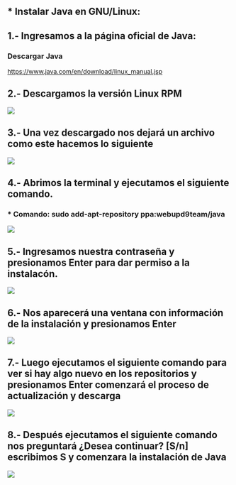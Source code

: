 ## * Instalar Java en GNU/Linux:
## 1.- Ingresamos a la página oficial de Java:
### Descargar Java
https://www.java.com/en/download/linux_manual.jsp
## 2.- Descargamos la versión Linux RPM
![](https://lh3.googleusercontent.com/SLjqBAALHOY2A2Z186xFyRYLOljbq7LmsYhQVXSxO7m9W4NJ9w7YO0yuBKwuMGEpAtM6Fb6j00Bt0PO_aUUCMmMJ2QnBjhso9osrjI75HOaLYMDNs_mLcGAbjC0ZSCsSB38z-iQeePauRkLkKMPrxV4vQ7kfjof78Zroza5-2J-HukMCPVREQYMAcmb5MYyoFZtNAzch2eh74bNRYBA3Bp45SuJZ70CN8s3KV4pfzm3xVjhpE23iNj3zY7uap45qstAToBmBRXkZGTWbGDY3r0cPZO-Wjt1wHPVycEaK5rQzi3cj2btcGNOXlHrZo0cB5VF7H3WMAk4fVk2SPkn8xP3BVyCMcFFxMRej0hZ3nr-nUcZ5r4rUwEzWA8v8D8RHJrdS7YT0gLJFGxk5Vo3u7eIgYM10Eq470Ok_GeeiovQd-n9ZhkwbcZ921-0do-jty7wcr7c2_SdqmFqxcXCnIWJE16DZ_fyMnXNwYGA7mFIvtiOnzTtWEXJay0mGxHYkRaAqJS1j1kz6NlkHWDdhL62hBtRtvxvFRzOE8N5iXOZQJGmehbQO_12vfh4El7OPbMuLJeWG0o1ybmK8fg_YjGtcIWWvwJwd69bEWttviUDhNIoaOTcM=w1006-h629-no)
## 3.- Una vez descargado nos dejará un archivo como este hacemos lo siguiente
![](https://lh3.googleusercontent.com/dliux1-uqOB8osFL3n8oG3LE9OSiGZhuymJ1TFJ1yldxLEO2Pf2HcxKcOjAJki_emVU9pYic9q_VpaC0nlDk-Cyt45sBXlrn5R2qNsfpf5LXhXNm2XudnZuTsGmlj_fIiVgz6agM6z8dh2YSDs0Q42srH38xzBR-p0ZJDi8xv9ZB-XqgDJFC84WV39FlXxA6dtZrp6v4TW3sdOEyfXMMpNpcQJIuRibFBlHr9mpp6MmojVvFvvsaNmYV1neIpp2rHTDxarNsl1zrcv922BcdctcDPJ22LzW_KgpBpZ9sc5O8PvLGETy3-5Dg9iLHFIK0aAn5E-RZVU-awFeg2I8ysmLYE_RMEMV_IXTJ0dVvExMPVm3HnW24DyB8Og3pBAda0Ib9K5LAc_QqHjbJfTlzLYD8IQtP-4lWVSuiDqPCstoV5Ecdc_LpepFZBk83TrXW7q_U1CZd23QaooMEPQWNz7fkDBZCrvGrUt-HFOo0IKvqj-N6rygIpPRuK2mCZ7cXoXhGOpk_kqejJipLEH_4Cgdsp-IptfAQRn1Gz_XyjwWpV7-WxvMy2-61MQWkGb-MN1KO4vXf5qtUwGBCvqF36riqDKqmMfUtdvmJz0uxmYIDFPogdHnS=w1006-h629-no)
## 4.- Abrimos la terminal y ejecutamos el siguiente comando.
### * Comando: sudo add-apt-repository ppa:webupd9team/java
![](https://lh3.googleusercontent.com/s_9Req21W2-iSJ-Vzxf-0KGxWfrQotHh1XLnl4Nf51Dc46pHJZWxuiRJWUZOzT3yxgiuII335cAW3AMigBoqSaOvCsrNDPI2Vh_SpoF4_OLLan1zbGTZNoJmq4kDPMSGWpV3e50AmzaBq2uM70WEto-bUVMCrJOAP0vraE9pKFs6-cIANvAd8jGrpmX3Xl0arr-e8GMaQmV4mwP0cN7Dg356c0RMzKVzA-avsNSbvsvp74oBEbGtYc6lTNOAEFRA2CbUUNCfPgxL3Lvtk4-GHxf22q-VQo2_auXxHN3LYiyKc2DK8IxC64cpMGclcoAyhbaa_eOpGiWJj4DAlSwDdBX7MMKreTfUTT3KoZLX9BpC3Du_QhMmLiqzA6h5aw4d1jQxbFneexgxiSbjGHHySkLHxJ9ZSqurUsF4eTWJVXY6iLjejI_8qlDwManBs2-TBev_BFOmtwUfYcqi1muO5REj1dFUFZRO4wdr7L1rhEGwufccw9UpNRYePy6O3P4X5Pujt7vm411Cec_rodonLu37xBSkfaHqSINYNLCGLOllUpn20gnrvSMtS93ejVjSWw3YR-uhZjfu0i8F0g19Fc-e31Od-RBoW9hBZOPq2Phxp6zY8qvs=w1006-h629-no)
## 5.- Ingresamos nuestra contraseña y presionamos Enter para dar permiso a la instalacón.
![](https://lh3.googleusercontent.com/-7Cx6j9-pOFgQiHBSfR-rDqknnlnlm8Fyjp4QFN46lEF7erKR-ha6AqQ7vpVwlvMo4ND04xTsda8P29w9KHKuGzGNvUZWUDrwM-d6_guE1PjNu5B28qtNPXJJlR-IzjRLzx2_wIb-ePDfz-8BPVDtljXWMAq5FhKF2EmrBEZMGb4xAcCDDSlbVdsiCqrzT0u6xnulm6oa4I3wkoyekqqal9GeuMoUu6Ru0PhVq4S4S9iWwir9rI6eykVR16epA2tOknplyAhBe58hzL5MgQdHybVTFy_68cXH-XCIhfwaJpYGFzQLRd3qDqdwxdV3C37m_megKuGRKSN9GTMRVodYrGLzdfvBq5eIYU82WMOxDexRvFUXDDYZIgtrgkMj3_PPbq8_l8f1IGWqB2l1Cmtf8_h_Vi0fPSqUatf98CUo6jIzQRAN9EHUxe9X8XsCiwbb49f8F-mInGGF247CpRjOLO9Qo7qZt5izsVhqaT7Kgp0RR0klCEnaqWyntHv0BLMmyDoEHGPNODkIexEqBNYQCpn0KxHURMzYoonFhuiE717Oi8EcKgjihfi1GV4AgAaBkp88K-0oklyZeJb_XbKkDu1ZQ9DObh0T78b4kd3V-UD5qihkGjV=w1006-h630-no)
## 6.- Nos aparecerá una ventana con información de la instalación y presionamos Enter
![](https://lh3.googleusercontent.com/QVRtQMudv7_F0MUChOdv52tQyrS4fZBVJa8RM5euIUROpCqprkgxAmYvavOddF4s-bet4RdfRah-MPpzOKp9rQD9AwCHe6WGLObU404dnoNrCiLEe1pu-BbbACjN3ex2-uVhiM1ELgAtUaG4VoNk0iQGPZgEVUa-bFVEFYSzUewg8PDs9PHF7Czj3Q9L5tIGN_P7O3vZuiIhKfEAAsZgnrghB95JgCiKGeULs4OVau2NGXte-ofZr44DhUtElhjcNRbLM_cX-Fa1JAVa7xOLIIihi6ETYC8zr1HOLcm8oEs59jUfcpLCOud1fTxQMPB5sya14mqxCyGdG0zSxAPPjSaqP1--zY4-gFM7rpomYahEAhmI5pbDY3eV_sEbmaOQcaopqqEMMUkN4d3JniDHY8f2GmqDT0u6TGS4v7eFTrkQDb-S8FpfDOVs3WTns3N-oqiC6DcHl_nK1E55-ljmYQL35108_1mpKJX1k-NLdKtrHfAYFnIg5Km3aQlol7R1WV7A2AKX7XRx7t6hpi1LN8D1SdjxRQ_63Ul3G1FkNS2Sv_bz69KDO7JhaQ3glquDgisreQLCLDGfrtZS0DiSVoIyli7tkzE5NArpmTzu7KR0GykVKwDs=w1006-h631-no)
## 7.- Luego ejecutamos el siguiente comando para ver si hay algo nuevo en los repositorios y presionamos Enter comenzará el proceso de actualización y descarga
![](https://lh3.googleusercontent.com/gzyXZhYhqJHHZu6A5XTfor8rIyq78Fe8FGfxlPRZbTQ93toREItby4qFfkOGkcT6jynWcDSA3cXuVYceWpYxJRmXWBmJgaJF31wOJ9LTpC-tdnZXRMOL5Nhs-a4SGVn1G8cAfYU_2OW9bqs36Ec9vrtcU8EtDNCJKLzWPlf3dJI-PQPX7JVen5VF4w3S8RKH1h_GfneMJOl_80weBswX0y1Hmohv5blJBYqGyFdnaJnPqrs2nWWKM9PGM7NeigFtIXWqNjiJW6mhy1AcvIufm3i0fddK0LRVUWcL7-P0UGzKOR7uBL2o3FnOw3Pe0KS5iKoGHGxK4Asi5QvWs0DyRBYXStKhpsZ09VxFgOp6j7DXTuHmb4YwcLj_2OqAYxZ0nACtq9B5zTphepJLIPNNq2rXhQRG4jvBIAzcZZ8CyQpTfkBbKl-6hR5fQaJ0_Lfk3wa_DE0SArxOnqcHGXeTJx6rrzLSYs_U6oA3xCIsrVZ83pccJ_yhSsKNBdfwzEvi75ew9Uri4YSccxsiVrbZWudqb4UIY6SIT_hS1scikjnlc4m1Ym5mpcmA3PLcM0mwgD9OL3Jj7iIAIIXiqseAth1eRSKj7TJsBGqHxEhQASAZO4lpOliW=w1006-h614-no)
## 8.- Después ejecutamos el siguiente comando nos preguntará ¿Desea continuar? [S/n] escribimos S y comenzara la instalación de Java
![](https://lh3.googleusercontent.com/rOndnnmD9nnzo38SKYN5LSit2l8fmw1dc-Br0FQx2Ty-n2W03ZG-GEw9_TasCMw-bA1kXZX9AQEWd1io-waICleHXt5eiN34305Vx-ptEBftQV8-GEC2iOqWWk9QeQFlRI-eauP4JAK4oJh95FdaNcMroRale_Dc2BlmEcK8chCNcUDOsvZ1xJOG_mLQkDZLcj7muciffg7ivhbWG5WY84HchG8x_HBde9985gVvE92joew3Lsd5rDlmIGPTtTZWxJjemDW-E4_F6xQ2uuhAxfj2AMaU5qIAcOIxuByEFbApCPg536HS5vZHmBun8XuZrZcTE4AUNJwE5s4-RoSANn-lVGv9KRkA2e8k5zdhecD0WX28Lq0sBOAilTauV6T5rMzWVZeONNlXwEcfLWf3Ia30FGCv3hO4kaHhvZbFwj42J8_RyBlVJ-1u841Oesw_yo7uOXiWGIaW_zOn55qyJzqCvvBuZzTL1lJeMB12Oe8GURtBRZ_v9hKSceLoJA2ah-smMYKRQp0oxq_l1FvI_SZjLOFSS3YFZmksTL9a1IZArgmAPA4DAEEeGn12EyyziXySHxBdTS173ELyxUKcj35xv_P4wMLsIo0q1b3TZ9foCMCHcPZW=w1006-h630-no)
